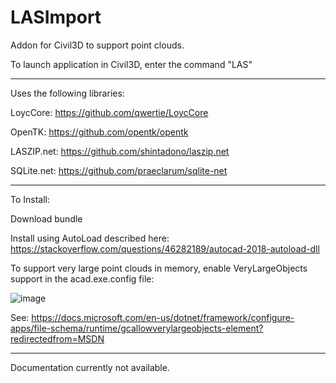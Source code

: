 # LASImport
Addon for Civil3D to support point clouds.

To launch application in Civil3D, enter the command "LAS"

-----------------------

Uses the following libraries:

  LoycCore: https://github.com/qwertie/LoycCore
  
  OpenTK: https://github.com/opentk/opentk
  
  LASZIP.net: https://github.com/shintadono/laszip.net
  
  SQLite.net: https://github.com/praeclarum/sqlite-net
  
 --------------------

To Install:

Download bundle

Install using AutoLoad described here: https://stackoverflow.com/questions/46282189/autocad-2018-autoload-dll

To support very large point clouds in memory, enable VeryLargeObjects support in the acad.exe.config file:

![image](https://user-images.githubusercontent.com/97759630/162004361-5e405aaf-3a76-4783-952e-27ec3106ce08.png)

See: https://docs.microsoft.com/en-us/dotnet/framework/configure-apps/file-schema/runtime/gcallowverylargeobjects-element?redirectedfrom=MSDN

--------------------

Documentation currently not available.
